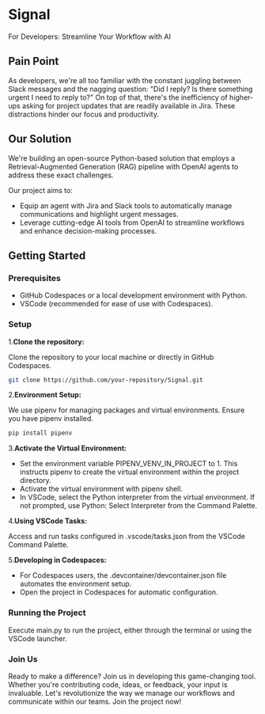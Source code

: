 # Signal

For Developers: Streamline Your Workflow with AI

## Pain Point

As developers, we're all too familiar with the constant juggling between Slack messages and the nagging question: "Did I reply? Is there something urgent I need to reply to?" On top of that, there's the inefficiency of higher-ups asking for project updates that are readily available in Jira. These distractions hinder our focus and productivity.

## Our Solution

We're building an open-source Python-based solution that employs a Retrieval-Augmented Generation (RAG) pipeline with OpenAI agents to address these exact challenges.

Our project aims to:

- Equip an agent with Jira and Slack tools to automatically manage communications and highlight urgent messages.
- Leverage cutting-edge AI tools from OpenAI to streamline workflows and enhance decision-making processes.

## Getting Started

### Prerequisites

- GitHub Codespaces or a local development environment with Python.
- VSCode (recommended for ease of use with Codespaces).

### Setup

1.**Clone the repository:**

Clone the repository to your local machine or directly in GitHub Codespaces.

```bash
git clone https://github.com/your-repository/Signal.git
```

2.**Environment Setup:**

We use pipenv for managing packages and virtual environments. Ensure you have pipenv installed.

```bash
pip install pipenv
```

3.**Activate the Virtual Environment:**

- Set the environment variable PIPENV_VENV_IN_PROJECT to 1. This instructs pipenv to create the virtual environment within the project directory.
- Activate the virtual environment with pipenv shell.
- In VSCode, select the Python interpreter from the virtual environment. If not prompted, use Python: Select Interpreter from the Command Palette.

4.**Using VSCode Tasks:**

Access and run tasks configured in .vscode/tasks.json from the VSCode Command Palette.

5.**Developing in Codespaces:**

- For Codespaces users, the .devcontainer/devcontainer.json file automates the environment setup.
- Open the project in Codespaces for automatic configuration.

### Running the Project

Execute main.py to run the project, either through the terminal or using the VSCode launcher.

### Join Us

Ready to make a difference? Join us in developing this game-changing tool. Whether you're contributing code, ideas, or feedback, your input is invaluable. Let's revolutionize the way we manage our workflows and communicate within our teams. Join the project now!
